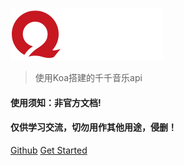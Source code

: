 ![logo](icon_logo@2x.93a948f.png)

> 使用Koa搭建的千千音乐api

#### 使用须知：非官方文档!
#### 仅供学习交流，切勿用作其他用途，侵删！

[Github](git@github.com:ZhuAiQuan/91qmusic.git)
[Get Started](#main)